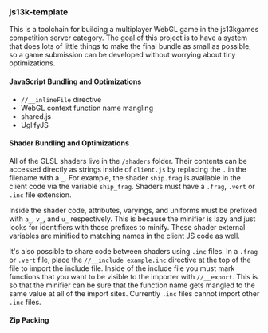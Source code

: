 ### js13k-template

This is a toolchain for building a multiplayer WebGL game in the js13kgames competition server category.
The goal of this project is to have a system that does lots of little things to make the final bundle
as small as possible, so a game submission can be developed without worrying about tiny optimizations.

#### JavaScript Bundling and Optimizations

- `//__inlineFile` directive
- WebGL context function name mangling
- shared.js
- UglifyJS

#### Shader Bundling and Optimizations

All of the GLSL shaders live in the `/shaders` folder.  Their contents can be accessed directly as strings
inside of `client.js` by replacing the `.` in the filename with a `_`. For example, the shader `ship.frag`
is available in the client code via the variable `ship_frag`. Shaders must have a `.frag`, `.vert` or `.inc`
file extension.

Inside the shader code, attributes, varyings, and uniforms must be prefixed with `a_`, `v_`, and `u_` respectively.
This is because the minifier is lazy and just looks for identifiers with those prefixes to minify. These shader
external variables are minified to matching names in the client JS code as well.

It's also possible to share code between shaders using `.inc` files. In a `.frag` or `.vert` file, place the
`//__include example.inc` directive at the top of the file to import the include file. Inside of the include file
you must mark functions that you want to be visible to the importer with `//__export`. This is so that the minifier
can be sure that the function name gets mangled to the same value at all of the import sites. Currently `.inc`
files cannot import other `.inc` files.

#### Zip Packing
